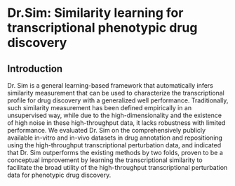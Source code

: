 # **Dr.Sim: Similarity learning for transcriptional phenotypic drug discovery**  
## Introduction
Dr. Sim is a general learning-based framework that automatically infers similarity measurement that can be used to characterize the transcriptional profile for drug discovery with a generalized well performance. Traditionally, such similarity measurement has been defined empirically in an unsupervised way, while due to the high-dimensionality and the existence of high noise in these high-throughput data, it lacks robustness with limited performance. We evaluated Dr. Sim on the comprehensively publicly available in-vitro and in-vivo datasets in drug annotation and repositioning using the high-throughput transcriptional perturbation data, and indicated that Dr. Sim outperforms the existing methods by two folds, proven to be a conceptual improvement by learning the transcriptional similarity to facilitate the broad utility of the high-throughput transcriptional perturbation data for phenotypic drug discovery.
